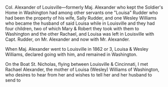 Col. Alexander of Louisville—formerly Maj. Alexander who kept the Soldier's Home in Washington had among other servants one "Louisa" Rudder who had been the property of his wife, Sally Rudder, and one Wesley Williams who became the husband of said Louisa while in Louisville and they had four children, two of which Mary & Robert they took with them to Washington and the other Rachael, and Louisa was left in Louisville with Capt. Rudder, on Mr. Alexander and now with Mr. Alexander.

When Maj. Alexander went to Louisville in 1862 or 3, Louisa & Wesley Williams, declared going with him, and remained in Washington.

On the Boat St. Nicholas, flying between Louisville & Cincinnati, I met Rachael Alexander, the mother of Louisa (Wesley) Williams of Washington, who desires to hear from her and wishes to tell her and her husband to send to